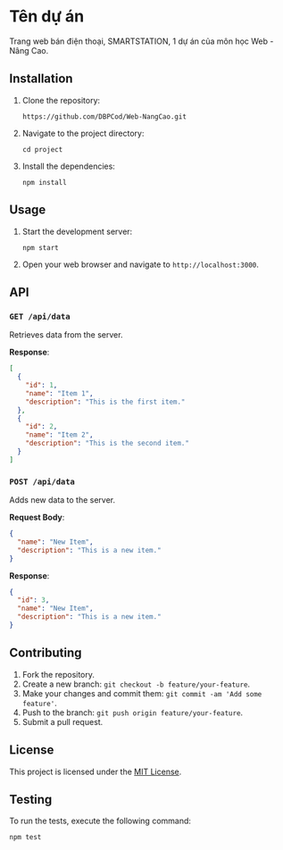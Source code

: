 # Tên dự án

Trang web bán điện thoại, SMARTSTATION, 1 dự án của môn học Web - Nâng Cao.

## Installation

1. Clone the repository:
   ```
   https://github.com/DBPCod/Web-NangCao.git
   ```
2. Navigate to the project directory:
   ```
   cd project
   ```
3. Install the dependencies:
   ```
   npm install
   ```

## Usage

1. Start the development server:
   ```
   npm start
   ```
2. Open your web browser and navigate to `http://localhost:3000`.

## API

### `GET /api/data`

Retrieves data from the server.

**Response**:
```json
[
  {
    "id": 1,
    "name": "Item 1",
    "description": "This is the first item."
  },
  {
    "id": 2,
    "name": "Item 2",
    "description": "This is the second item."
  }
]
```

### `POST /api/data`

Adds new data to the server.

**Request Body**:
```json
{
  "name": "New Item",
  "description": "This is a new item."
}
```

**Response**:
```json
{
  "id": 3,
  "name": "New Item",
  "description": "This is a new item."
}
```

## Contributing

1. Fork the repository.
2. Create a new branch: `git checkout -b feature/your-feature`.
3. Make your changes and commit them: `git commit -am 'Add some feature'`.
4. Push to the branch: `git push origin feature/your-feature`.
5. Submit a pull request.

## License

This project is licensed under the [MIT License](LICENSE).

## Testing

To run the tests, execute the following command:
```
npm test
```
